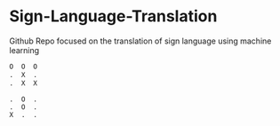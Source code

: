 # Sign-Language-Translation
Github Repo focused on the translation of sign language using machine learning

```python
O  O  O
.  X  .
.  X  X
```

```
.  O  .
.  O  .
X  .  .
```
